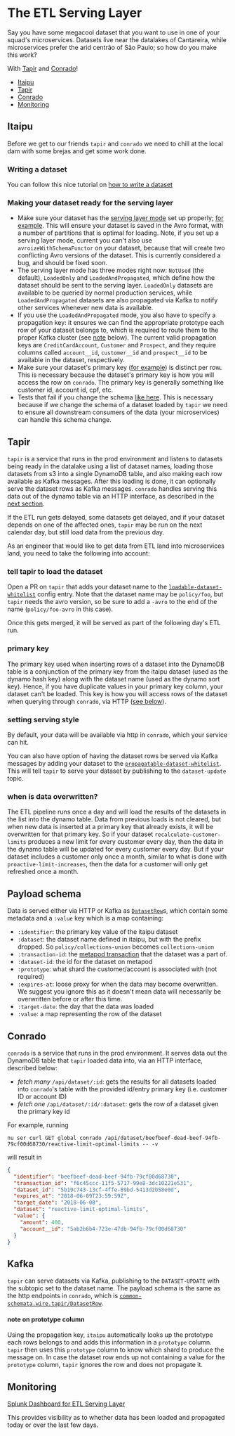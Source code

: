 # The ETL Serving Layer

Say you have some megacool dataset that you want to use in one of your squad's microservices.
Datasets live near the datalakes of Cantareira, while microservices prefer the arid centrão of São Paulo; so how do you make this work?

With [Tapir](https://github.com/nubank/tapir/) and [Conrado](https://github.com/nubank/conrado/)!

- [Itaipu](#itaipu)
- [Tapir](#tapir)
- [Conrado](#conrado)
- [Monitoring](#monitoring)

## Itaipu

Before we get to our friends `tapir` and `conrado` we need to chill at the local dam with some brejas and get some work done.

### Writing a dataset

You can follow this nice tutorial on [how to write a dataset](/itaipu/create_basic_dataset.md)

### Making your dataset ready for the serving layer

 - Make sure your dataset has the [serving layer mode](https://github.com/nubank/common-etl/blob/97d640d6c280f4dcedd7b65eae4a64b875f213f2/src/main/scala/common_etl/operator/ServingLayerMode.scala) set up properly; [for example](https://github.com/nubank/itaipu/blob/a77ca6e81c19e3331a96a1de3567a44671c2f7f9/src/main/scala/etl/dataset/policy/mgm_offenders/MgmOffendersPolicy.scala#L18). This will ensure your dataset is saved in the Avro format, with a number of partitions that is optimal for loading.
   Note, if you set up a serving layer mode, current you can't also use `avroizeWithSchemaFunctor` on your dataset, because that will create two conflicting Avro versions of the dataset. This is currently considered a bug, and should be fixed soon.
 - The serving layer mode has three modes right now: `NotUsed` (the default), `LoadedOnly` and `LoadedAndPropagated`, which define how the dataset should be sent to the serving layer. `LoadedOnly` datasets are available to be queried by normal production services, while `LoadedAndPropagated` datasets are also propagated via Kafka to notify other services whenever new data is available.
 - If you use the `LoadedAndPropagated` mode, you also have to specify a propagation key: it ensures we can find the appropriate prototype each row of your dataset belongs to, which is required to route them to the proper Kafka cluster (see [note](#note-on-prototype-column) below). The current valid propagation keys are `CreditCardAccount`, `Customer` and `Prospect`, and they require columns called `account__id`, `customer__id` and `prospect__id` to be available in the dataset, respectively.
 - Make sure your dataset's primary key ([for example](https://github.com/nubank/itaipu/blob/3e270152cc9f51200ad8423d7baf6d574c3aea57/src/main/scala/etl/dataset/policy/collections_policy/CollectionsUnionPolicy.scala#L53)) is distinct per row. This is necessary because the dataset's primary key is how you will access the row on `conrado`. The primary key is generally something like customer id, account id, cpf, etc.
 - Tests that fail if you change the schema [like here](https://github.com/nubank/itaipu/blob/93709a89e4243e56b048586a5dba0a8160007284/src/it/scala/etl/itaipu/ItaipuSchemaSpec.scala#L54).
   This is necessary because if we change the schema of a dataset loaded by `tapir` we need to ensure all downstream consumers of the data (your microservices) can handle this schema change.

## Tapir

`tapir` is a service that runs in the prod environment and listens to datasets being ready in the datalake using a list of dataset names, loading those datasets from s3 into a single DynamoDB table, and also making each row available as Kafka messages.
After this loading is done, it can optionally serve the dataset rows as Kafka messages. `conrado` handles serving this data out of the dynamo table via an HTTP interface, as described in the [next section](#conrado).

If the ETL run gets delayed, some datasets get delayed, and if your dataset depends on one of the affected ones, `tapir` may be run on the next calendar day, but still load data from the previous day.

As an engineer that would like to get data from ETL land into microservices land, you need to take the following into account:

### tell tapir to load the dataset

Open a PR on `tapir` that adds your dataset name to the [`loadable-dataset-whitelist`](https://github.com/nubank/tapir/blob/master/resources/tapir_config.json.base#L20) config entry. Note that the dataset name may be `policy/foo`, but `tapir` needs the avro version, so be sure to add a `-avro` to the end of the name (`policy/foo-avro` in this case).

Once this gets merged, it will be served as part of the following day's ETL run.

### primary key

The primary key used when inserting rows of a dataset into the DynamoDB table is a conjunction of the primary key from the itaipu dataset (used as the dynamo hash key) along with the dataset name (used as the dynamo sort key).
Hence, if you have duplicate values in your primary key column, your dataset can't be loaded. This key is how you will access rows of the dataset when querying through `conrado`, via HTTP ([see below](#conrado)).

### setting serving style

By default, your data will be available via http in `conrado`, which your service can hit.

You can also have option of having the dataset rows be served via Kafka messages by adding your dataset to the [`propagatable-dataset-whitelist`](https://github.com/nubank/tapir/blob/master/resources/tapir_config.json.base#L37).
This will tell `tapir` to serve your dataset by publishing to the `dataset-update` topic.

### when is data overwritten?

The ETL pipeline runs once a day and will load the results of the datasets in the list into the dynamo table. Data from previous loads is not cleared, but when new data is inserted at a primary key that already exists, it will be overwritten for that primary key. So if your dataset `recalculate-customer-limits` produces a new limit for every customer every day, then the data in the dynamo table will be updated for every customer every day. But if your dataset includes a customer only once a month, similar to what is done with `proactive-limit-increases`, then the data for a customer will only get refreshed once a month.


## Payload schema

Data is served either via HTTP or Kafka as [`DatasetRow`](https://github.com/nubank/common-schemata/blob/9cf054a6665341e0b44495151fa7ca2f744f5886/src/common_schemata/wire/tapir.clj#L6-L14)s, which contain some metadata and a `:value` key which is a map containing:

 - `:identifier`: the primary key value of the itaipu dataset
 - `:dataset`: the dataset name defined in itaipu, but with the prefix dropped. So `policy/collections-union` becomes `collections-union`
 - `:transaction-id`: the [metapod transaction](/glossary.md#transaction) that the dataset was a part of.
 - `:dataset-id`: the id for the dataset on metapod
 - `:prototype`: what shard the customer/account is associated with (not required)
 - `:expires-at`: loose proxy for when the data may become overwritten. We suggest you ignore this as it doesn't mean data will necessarily be overwritten before or after this time.
 - `:target-date`: the day that the data was loaded
 - `:value`: a map representing the row of the dataset

## Conrado

`conrado` is a service that runs in the prod environment. It serves data out the DynamoDB table that `tapir` loaded data into, via an HTTP interface, described below:

 - _fetch many_ `/api/dataset/:id`: gets the results for all datasets loaded into `conrado`'s table with the provided id/entry primary key (i.e. customer ID or account ID)
 - _fetch one_ `/api/dataset/:id/:dataset`: gets the row of a dataset given the primary key id

For example, running

```
nu ser curl GET global conrado /api/dataset/beefbeef-dead-beef-94fb-79cf00d68730/reactive-limit-optimal-limits -- -v
```

will result in

```json
{
  "identifier": "beefbeef-dead-beef-94fb-79cf00d68730",
  "transaction_id": "f6c45ccc-11f5-5717-99e8-3dc10221e531",
  "dataset_id": "5b19c743-13cf-4ffe-89bd-5413d2b58e0d",
  "expires_at": "2018-06-09T23:59:59Z",
  "target_date": "2018-06-08",
  "dataset": "reactive-limit-optimal-limits",
  "value": {
    "amount": 400,
    "account__id": "5ab2b6b4-723e-47db-94fb-79cf00d68730"
  }
}
```

## Kafka

`tapir` can serve datasets via Kafka, publishing to the `DATASET-UPDATE` with the subtopic set to the dataset name. The payload schema is the same as the http endpoints in `conrado`, which is [`common-schemata.wire.tapir/DatasetRow`](https://github.com/nubank/common-schemata/blob/9cf054a6665341e0b44495151fa7ca2f744f5886/src/common_schemata/wire/tapir.clj#L6-L14).


#### note on prototype column

Using the propagation key, `itaipu` automatically looks up the prototype each rows belongs to and adds this information in a `prototype` column. `tapir` then uses this `prototype` column to know which shard to produce the message on. In case the dataset row ends up not containing a value for the `prototype` column, `tapir` ignores the row and does not propagate it.

## Monitoring

[Splunk Dashboard for ETL Serving Layer](https://nubank.splunkcloud.com/en-US/app/search/etl_serving_layer_tapir)

This provides visibility as to whether data has been loaded and propagated today or over the last few days.
